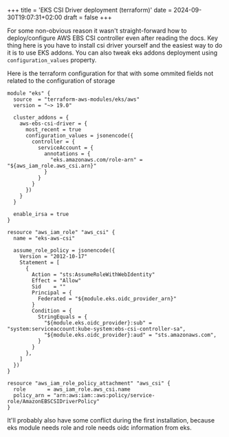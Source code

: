 +++
title = 'EKS CSI Driver deployment (terraform)'
date = 2024-09-30T19:07:31+02:00
draft = false
+++

For some non-obvious reason it wasn't straight-forward how to deploy/configure AWS EBS CSI controller even after reading the docs. Key thing here is you have to install csi driver yourself and the easiest way to do it is to use EKS addons. You can also tweak eks addons deployment using `configuration_values` property.

Here is the terraform configuration for that with some ommited fields not related to the configuration of storage

```hcl
module "eks" {
  source  = "terraform-aws-modules/eks/aws"
  version = "~> 19.0"

  cluster_addons = {
    aws-ebs-csi-driver = {
      most_recent = true
      configuration_values = jsonencode({
        controller = {
          serviceAccount = {
            annotations = {
              "eks.amazonaws.com/role-arn" = "${aws_iam_role.aws_csi.arn}"
            }
          }
        }
      })
    }
  }

  enable_irsa = true
}

resource "aws_iam_role" "aws_csi" {
  name = "eks-aws-csi"

  assume_role_policy = jsonencode({
    Version = "2012-10-17"
    Statement = [
      {
        Action = "sts:AssumeRoleWithWebIdentity"
        Effect = "Allow"
        Sid    = ""
        Principal = {
          Federated = "${module.eks.oidc_provider_arn}"
        }
        Condition = {
          StringEquals = {
            "${module.eks.oidc_provider}:sub" = "system:serviceaccount:kube-system:ebs-csi-controller-sa",
            "${module.eks.oidc_provider}:aud" = "sts.amazonaws.com",
          }
        }
      },
    ]
  })
}

resource "aws_iam_role_policy_attachment" "aws_csi" {
  role       = aws_iam_role.aws_csi.name
  policy_arn = "arn:aws:iam::aws:policy/service-role/AmazonEBSCSIDriverPolicy"
}

```

It'll probably also have some conflict during the first installation, because eks module needs role and role needs oidc information from eks.